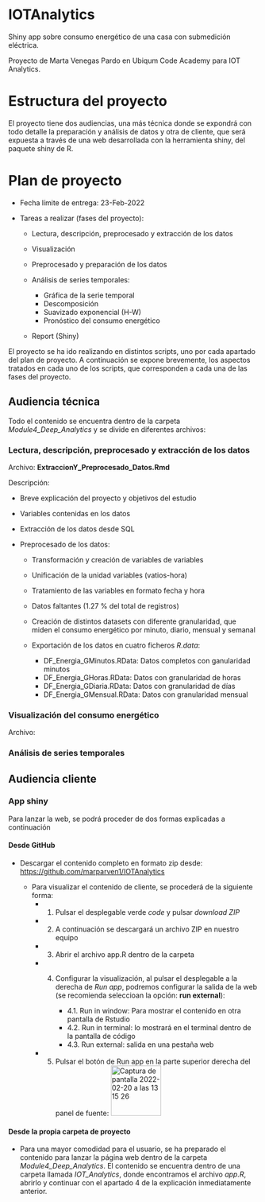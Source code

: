 # IOTAnalytics

Shiny app sobre consumo energético de una casa con submedición eléctrica.

Proyecto de Marta Venegas Pardo en Ubiqum Code Academy para IOT Analytics.

# Estructura del proyecto

El proyecto tiene dos audiencias, una más técnica donde se expondrá con todo detalle la preparación y análisis de datos y otra de cliente, que será expuesta a través de una web desarrollada con la herramienta shiny, del paquete shiny de R.


# Plan de proyecto

- Fecha límite de entrega: 23-Feb-2022
- Tareas a realizar (fases del proyecto):
    
    - Lectura, descripción, preprocesado y extracción de los datos
    - Visualización 
    - Preprocesado y preparación de los datos 
    - Análisis de series temporales: 
    
        * Gráfica de la serie temporal
        * Descomposición
        * Suavizado exponencial (H-W)
        * Pronóstico del consumo energético
    - Report (Shiny) 

El proyecto se ha ido realizando en distintos scripts, uno por cada apartado del plan de proyecto. A continuación se expone brevemente, los aspectos tratados en cada uno de los scripts, que corresponden a cada una de las fases del proyecto.

## Audiencia técnica

Todo el contenido se encuentra dentro de la carpeta *Module4_Deep_Analytics* y se divide en diferentes archivos:

### Lectura, descripción, preprocesado y extracción de los datos

Archivo: **ExtraccionY_Preprocesado_Datos.Rmd**

Descripción:

- Breve explicación del proyecto y objetivos del estudio
- Variables contenidas en los datos
- Extracción de los datos desde SQL
- Preprocesado de los datos:

    * Transformación y creación de variables de variables
    * Unificación de la unidad variables (vatios-hora)
    * Tratamiento de las variables en formato fecha y hora
    * Datos faltantes (1.27 % del total de registros)
    * Creación de distintos datasets con diferente granularidad, que miden el consumo energético por minuto, diario, mensual y semanal
    * Exportación de los datos en cuatro ficheros *R.data*:

        - DF_Energia_GMinutos.RData: Datos completos con ganularidad minutos
        - DF_Energia_GHoras.RData: Datos con granularidad de horas
        - DF_Energia_GDiaria.RData: Datos con granularidad de días
        - DF_Energia_GMensual.RData: Datos con granularidad mensual

### Visualización del consumo energético

Archivo: 

### Análisis de series temporales 


## Audiencia cliente

### App shiny

Para lanzar la web, se podrá proceder de dos formas explicadas a continuación

#### Desde GitHub

- Descargar el contenido completo en formato zip desde: https://github.com/marparven1/IOTAnalytics 

    - Para visualizar el contenido de cliente, se procederá de la siguiente forma:
        * 1. Pulsar el desplegable verde *code* y pulsar *download ZIP*
        * 2. A continuación se descargará un archivo ZIP en nuestro equipo
        * 3. Abrir el archivo app.R dentro de la carpeta
        * 4. Configurar la visualización, al pulsar el desplegable a la derecha de *Run app*, podremos configurar la salida de la web (se recomienda seleccioan la opción: **run external**):
     
             - 4.1. Run in window: Para mostrar el contenido en otra pantalla de Rstudio
             - 4.2. Run in terminal: lo mostrará en el terminal dentro de la pantalla de código 
             - 4.3. Run external: salida en una pestaña web
        *  5. Pulsar el botón de Run app en la parte superior derecha del panel de fuente: <img width="101" alt="Captura de pantalla 2022-02-20 a las 13 15 26" src="https://user-images.githubusercontent.com/79573831/154841954-5e17e5b4-7fd1-43c9-a746-32b91979ff4d.png">
 
#### Desde la propia carpeta de proyecto
   
- Para una mayor comodidad para el usuario, se ha preparado el contenido para lanzar la página web dentro de la carpeta *Module4_Deep_Analytics*. El contenido se encuentra dentro de una carpeta llamada *IOT_Analytics*, donde encontramos el archivo *app.R*, abrirlo y continuar con el apartado 4 de la explicación inmediatamente anterior.





